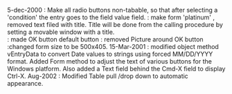 5-dec-2000: Make all radio buttons non-tabable, so that after selecting a 'condition' the entry goes to the field value field.: make form 'platinum' , removed text filed with title.  Title will be done from thecalling procedure by setting a movable window with a title.  : made OK button default button: removed Picture around OK button:changed form size to be 500x405.15-Mar-2001 : modified object method vEntryData to convert Date values to strings using forced MM/DD/YYYY format.  Added Form method to adjust the text of various buttons for the Windows platform. Also added a Text field behind the Cmd-X field to display Ctrl-X.Aug-2002 : Modified Table pull /drop down to automatic appearance.